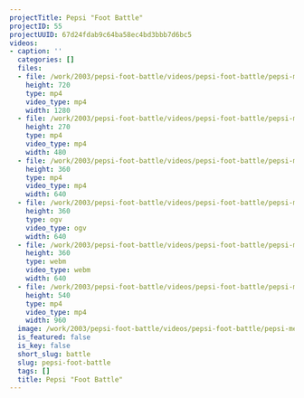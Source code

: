 ```yaml
---
projectTitle: Pepsi "Foot Battle"
projectID: 55
projectUUID: 67d24fdab9c64ba58ec4bd3bbb7d6bc5
videos:
- caption: ''
  categories: []
  files:
  - file: /work/2003/pepsi-foot-battle/videos/pepsi-foot-battle/pepsi-medieval-football-1280x720.mp4
    height: 720
    type: mp4
    video_type: mp4
    width: 1280
  - file: /work/2003/pepsi-foot-battle/videos/pepsi-foot-battle/pepsi-medieval-football-480x270.mp4
    height: 270
    type: mp4
    video_type: mp4
    width: 480
  - file: /work/2003/pepsi-foot-battle/videos/pepsi-foot-battle/pepsi-medieval-football-640x360.mp4
    height: 360
    type: mp4
    video_type: mp4
    width: 640
  - file: /work/2003/pepsi-foot-battle/videos/pepsi-foot-battle/pepsi-medieval-football-640x360.ogv
    height: 360
    type: ogv
    video_type: ogv
    width: 640
  - file: /work/2003/pepsi-foot-battle/videos/pepsi-foot-battle/pepsi-medieval-football-640x360.webm
    height: 360
    type: webm
    video_type: webm
    width: 640
  - file: /work/2003/pepsi-foot-battle/videos/pepsi-foot-battle/pepsi-medieval-football-960x540.mp4
    height: 540
    type: mp4
    video_type: mp4
    width: 960
  image: /work/2003/pepsi-foot-battle/videos/pepsi-foot-battle/pepsi-medieval-football.04.jpg
  is_featured: false
  is_key: false
  short_slug: battle
  slug: pepsi-foot-battle
  tags: []
  title: Pepsi "Foot Battle"
---
```

